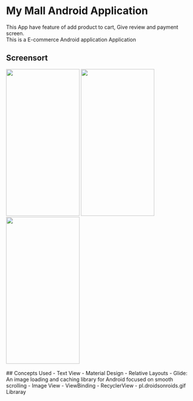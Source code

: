 # My Mall Android Application 
This App have feature of add product to cart, Give review and payment screen.<br>
This is a E-commerce Android application Application <br>

## Screensort
<img src="https://user-images.githubusercontent.com/69913088/95423825-5a82d980-095f-11eb-949b-5511600b77a2.jpg" width="200" height="400" /> 
<img src="https://user-images.githubusercontent.com/69913088/95423792-4f2fae00-095f-11eb-9d4a-cbaa5d795aad.jpg" width="200" height="400" />  
<img src="https://user-images.githubusercontent.com/69913088/95423755-40e19200-095f-11eb-92f6-406f58076c1d.jpg" width="200" height="400" /> 
<br>
<br>
## Concepts Used
- Text View 
- Material Design 
- Relative Layouts 
- Glide: An image loading and caching library for Android focused on smooth scrolling 
- Image View 
- ViewBinding 
- RecyclerView 
- pl.droidsonroids.gif Libraray

